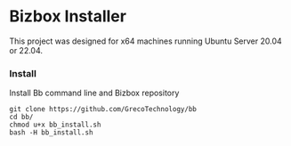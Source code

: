 # Bizbox Installer

This project was designed for x64 machines running Ubuntu Server 20.04 or 22.04.

### Install

Install Bb command line and Bizbox repository

```
git clone https://github.com/GrecoTechnology/bb
cd bb/
chmod u+x bb_install.sh
bash -H bb_install.sh
```
